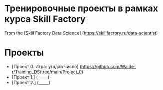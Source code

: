 # Тренировочные проекты в рамках курса Skill Factory
From the [Skill Factory Data Science] (https://skillfactory.ru/data-scientist)

# Проекты
* [Проект 0. Игра: угадай число] (https://github.com/Walde-r/Training_DS/tree/main/Project_0)
* [Проект 1.] (_____)
* [Проект 2.] (_____)
